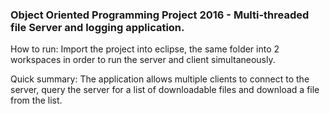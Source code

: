 ### Object Oriented Programming Project 2016 - Multi-threaded file Server and logging application.

How to run: Import the project into eclipse, the same folder into 2 workspaces in order to run the server and client simultaneously.

Quick summary:
The application allows multiple clients to connect to the server, query the server for a list of downloadable files and download a
file from the list.
